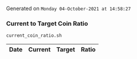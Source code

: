 Generated on `Monday 04-October-2021 at 14:58:27`

### Current to Target Coin Ratio
`current_coin_ratio.sh`

Date|Current|Target|Ratio
---|---|---|---

